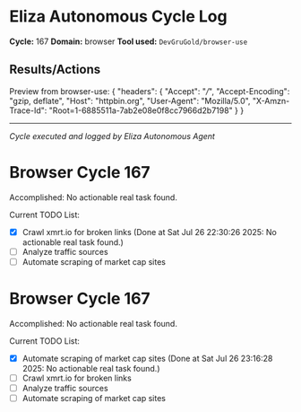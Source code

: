 # Eliza Autonomous Cycle Log

**Cycle:** 167
**Domain:** browser
**Tool used:** `DevGruGold/browser-use`

## Results/Actions
Preview from browser-use:
{
  "headers": {
    "Accept": "*/*", 
    "Accept-Encoding": "gzip, deflate", 
    "Host": "httpbin.org", 
    "User-Agent": "Mozilla/5.0", 
    "X-Amzn-Trace-Id": "Root=1-6885511a-7ab2e08e0f8cc7966d2b7198"
  }
}


---
*Cycle executed and logged by Eliza Autonomous Agent*

# Browser Cycle 167

Accomplished: No actionable real task found.

Current TODO List:

- [x] Crawl xmrt.io for broken links  (Done at Sat Jul 26 22:30:26 2025: No actionable real task found.)
- [ ] Analyze traffic sources
- [ ] Automate scraping of market cap sites

# Browser Cycle 167

Accomplished: No actionable real task found.

Current TODO List:

- [x] Automate scraping of market cap sites  (Done at Sat Jul 26 23:16:28 2025: No actionable real task found.)
- [ ] Crawl xmrt.io for broken links
- [ ] Analyze traffic sources
- [ ] Automate scraping of market cap sites